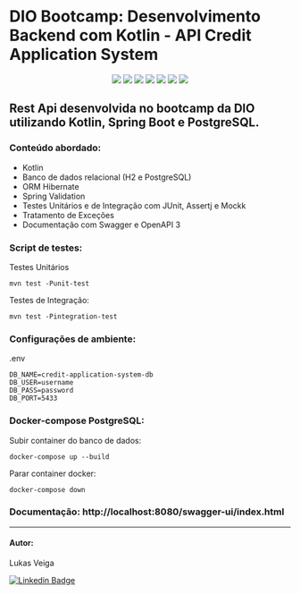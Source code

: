 # DIO Bootcamp: Desenvolvimento Backend com Kotlin - API Credit Application System

<p align="center">
     <a alt="Java">
        <img src="https://img.shields.io/badge/Java-v17-blue.svg" />
    </a>
    <a alt="Kotlin">
        <img src="https://img.shields.io/badge/Kotlin-v1.7.22-purple.svg" />
    </a>
    <a alt="Spring Boot">
        <img src="https://img.shields.io/badge/Spring%20Boot-v3.0.3-brightgreen.svg" />
    </a>
    <a alt="Gradle">
        <img src="https://img.shields.io/badge/Apache Maven-3.8.6-lightgreen.svg" />
    </a>
    <a alt="H2 ">
        <img src="https://img.shields.io/badge/H2-v2.1.214-darkblue.svg" />
    </a>
    <a alt="Flyway">
        <img src="https://img.shields.io/badge/Flyway-v9.5.1-red.svg">
    </a>
    <a alt="PostgreSQL">
        <img src="https://img.shields.io/badge/PostgreSQL-14.alpine-black.svg">
    </a>
</p>

## Rest Api desenvolvida no bootcamp da DIO utilizando Kotlin, Spring Boot e PostgreSQL.

### Conteúdo abordado:
<ul>
    <li>Kotlin</li>
    <li>Banco de dados relacional (H2 e PostgreSQL)</li>
    <li>ORM Hibernate</li>
    <li>Spring Validation</li>
    <li>Testes Unitários e de Integração com JUnit, Assertj e Mockk</li>
    <li>Tratamento de Exceções</li>
    <li>Documentação com Swagger e OpenAPI 3</li>
</ul>

### Script de testes: 

Testes Unitários
```
mvn test -Punit-test
```

Testes de Integração:
```
mvn test -Pintegration-test
```

### Configurações de ambiente:

.env

```
DB_NAME=credit-application-system-db
DB_USER=username
DB_PASS=password
DB_PORT=5433
```

### Docker-compose PostgreSQL:

Subir container do banco de dados:

```
docker-compose up --build
```

Parar container docker:

```
docker-compose down
```

### Documentação: http://localhost:8080/swagger-ui/index.html

<hr>

#### Autor:

Lukas Veiga

[![Linkedin Badge](https://img.shields.io/badge/-LukasVeiga-blue?style=flat-square&logo=Linkedin&logoColor=white&link=https://www.linkedin.com/in/lukas-veiga/)](https://www.linkedin.com/in/lukas-veiga/)




